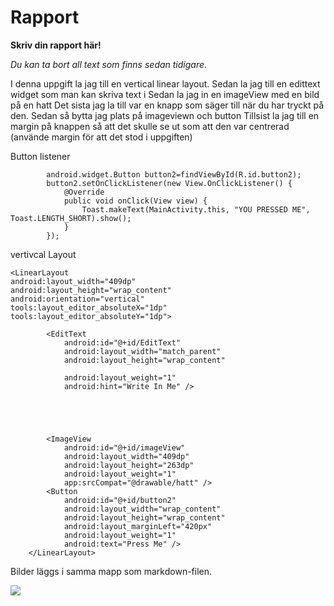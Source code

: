 
# Rapport

**Skriv din rapport här!**

_Du kan ta bort all text som finns sedan tidigare_.

I denna uppgift la jag till en vertical linear layout.
Sedan la jag till en edittext widget som man kan skriva text i 
Sedan la jag in en imageView med en bild på en hatt
Det sista jag la till var en knapp som säger till när du har tryckt på den.
Sedan så bytta jag plats på imageviewn och button 
Tillsist la jag till en margin på knappen så att det skulle se ut som att den var centrerad (använde margin för att det stod i uppgiften)

Button listener
```
        android.widget.Button button2=findViewById(R.id.button2);
        button2.setOnClickListener(new View.OnClickListener() {
            @Override
            public void onClick(View view) {
                Toast.makeText(MainActivity.this, "YOU PRESSED ME", Toast.LENGTH_SHORT).show();
            }
        });
```

vertivcal Layout
```
<LinearLayout
android:layout_width="409dp"
android:layout_height="wrap_content"
android:orientation="vertical"
tools:layout_editor_absoluteX="1dp"
tools:layout_editor_absoluteY="1dp">

        <EditText
            android:id="@+id/EditText"
            android:layout_width="match_parent"
            android:layout_height="wrap_content"

            android:layout_weight="1"
            android:hint="Write In Me" />





        <ImageView
            android:id="@+id/imageView"
            android:layout_width="409dp"
            android:layout_height="263dp"
            android:layout_weight="1"
            app:srcCompat="@drawable/hatt" />
        <Button
            android:id="@+id/button2"
            android:layout_width="wrap_content"
            android:layout_height="wrap_content"
            android:layout_marginLeft="420px"
            android:layout_weight="1"
            android:text="Press Me" />
    </LinearLayout>
```
Bilder läggs i samma mapp som markdown-filen.

![](assignment3.jpeg)

